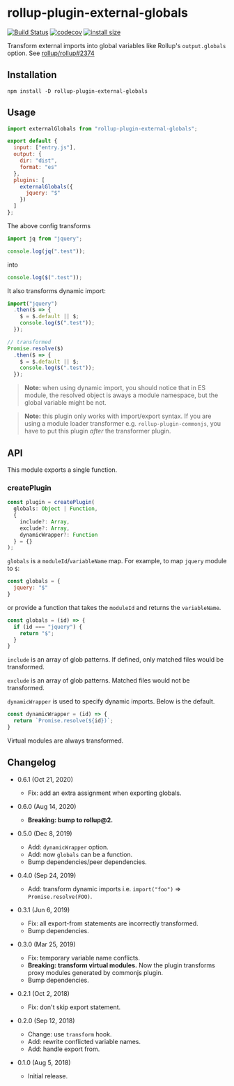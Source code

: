rollup-plugin-external-globals
==============================

[![Build Status](https://travis-ci.com/eight04/rollup-plugin-external-globals.svg?branch=master)](https://travis-ci.com/eight04/rollup-plugin-external-globals)
[![codecov](https://codecov.io/gh/eight04/rollup-plugin-external-globals/branch/master/graph/badge.svg)](https://codecov.io/gh/eight04/rollup-plugin-external-globals)
[![install size](https://packagephobia.now.sh/badge?p=rollup-plugin-external-globals)](https://packagephobia.now.sh/result?p=rollup-plugin-external-globals)

Transform external imports into global variables like Rollup's `output.globals` option. See [rollup/rollup#2374](https://github.com/rollup/rollup/issues/2374)

Installation
------------

```
npm install -D rollup-plugin-external-globals
```

Usage
-----

```js
import externalGlobals from "rollup-plugin-external-globals";

export default {
  input: ["entry.js"],
  output: {
    dir: "dist",
    format: "es"
  },
  plugins: [
    externalGlobals({
      jquery: "$"
    })
  ]
};
```

The above config transforms

```js
import jq from "jquery";

console.log(jq(".test"));
```

into

```js
console.log($(".test"));
```

It also transforms dynamic import:

```js
import("jquery")
  .then($ => {
    $ = $.default || $;
    console.log($(".test"));
  });

// transformed
Promise.resolve($)
  .then($ => {
    $ = $.default || $;
    console.log($(".test"));
  });
```

> **Note:** when using dynamic import, you should notice that in ES module, the resolved object is aways a module namespace, but the global variable might be not.

> **Note:** this plugin only works with import/export syntax. If you are using a module loader transformer e.g. `rollup-plugin-commonjs`, you have to put this plugin *after* the transformer plugin.

API
----

This module exports a single function.

### createPlugin

```js
const plugin = createPlugin(
  globals: Object | Function,
  {
    include?: Array,
    exclude?: Array,
    dynamicWrapper?: Function
  } = {}
);
```

`globals` is a `moduleId`/`variableName` map. For example, to map `jquery` module to `$`:

```js
const globals = {
  jquery: "$"
}
```

or provide a function that takes the `moduleId` and returns the `variableName`.

```js
const globals = (id) => {
  if (id === "jquery") {
    return "$";
  }
}
```

`include` is an array of glob patterns. If defined, only matched files would be transformed.

`exclude` is an array of glob patterns. Matched files would not be transformed.

`dynamicWrapper` is used to specify dynamic imports. Below is the default.

```js
const dynamicWrapper = (id) => {
  return `Promise.resolve(${id})`;
}
```

Virtual modules are always transformed.

Changelog
---------

* 0.6.1 (Oct 21, 2020)

  - Fix: add an extra assignment when exporting globals.

* 0.6.0 (Aug 14, 2020)

  - **Breaking: bump to rollup@2.**

* 0.5.0 (Dec 8, 2019)

  - Add: `dynamicWrapper` option.
  - Add: now `globals` can be a function.
  - Bump dependencies/peer dependencies.

* 0.4.0 (Sep 24, 2019)

  - Add: transform dynamic imports i.e. `import("foo")` => `Promise.resolve(FOO)`.

* 0.3.1 (Jun 6, 2019)

  - Fix: all export-from statements are incorrectly transformed.
  - Bump dependencies.

* 0.3.0 (Mar 25, 2019)

  - Fix: temporary variable name conflicts.
  - **Breaking: transform virtual modules.** Now the plugin transforms proxy modules generated by commonjs plugin.
  - Bump dependencies.

* 0.2.1 (Oct 2, 2018)

  - Fix: don't skip export statement.

* 0.2.0 (Sep 12, 2018)

  - Change: use `transform` hook.
  - Add: rewrite conflicted variable names.
  - Add: handle export from.

* 0.1.0 (Aug 5, 2018)

  - Initial release.

